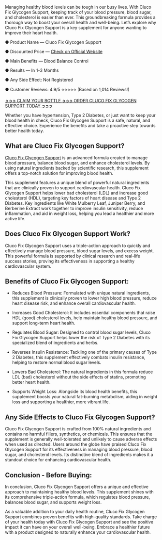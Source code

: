 Managing healthy blood levels can be tough in our busy lives. With Cluco Fix Glycogen Support, keeping track of your blood pressure, blood sugar, and cholesterol is easier than ever. This groundbreaking formula provides a thorough way to boost your overall health and well-being. Let’s explore why Cluco Fix Glycogen Support is a key supplement for anyone wanting to improve their heart health.

● Product Name — Cluco Fix Glycogen Support

● Discounted Price — [Check on Official Website](https://atozsupplement.com/cluco-fix-glycogen-support/)

● Main Benefits — Blood Balance Control

● Results — In 1–3 Months

● Any Side Effect: Not Registered

● Customer Reviews: 4.9/5 ⭐⭐⭐⭐⭐ (Based on 1,014 Reviews!)‍

‍[➲➲➲ CLAIM YOUR BOTTLE ➲➲➲ ORDER CLUCO FIX GLYCOGEN SUPPORT TODAY ➲➲➲](https://atozsupplement.com/cluco-fix-glycogen-support/)

Whether you have hypertension, Type 2 Diabetes, or just want to keep your blood health in check, Cluco Fix Glycogen Support is a safe, natural, and effective choice. Experience the benefits and take a proactive step towards better health today.

## What are Cluco Fix Glycogen Support?

[Cluco Fix Glycogen Support](https://www.facebook.com/clucofixglycogensupport) is an advanced formula created to manage blood pressure, balance blood sugar, and enhance cholesterol levels. By using natural ingredients backed by scientific research, this supplement offers a top-notch solution for improving blood health.

This supplement features a unique blend of powerful natural ingredients that are clinically proven to support cardiovascular health. Cluco Fix Glycogen Support helps lower bad cholesterol (LDL) and increase good cholesterol (HDL), targeting key factors of heart disease and Type 2 Diabetes. Key ingredients like White Mulberry Leaf, Juniper Berry, and Berberine Extract work together to improve insulin sensitivity, reduce inflammation, and aid in weight loss, helping you lead a healthier and more active life.

## Does Cluco Fix Glycogen Support Work?

Cluco Fix Glycogen Support uses a triple-action approach to quickly and effectively manage blood pressure, blood sugar levels, and excess weight. This powerful formula is supported by clinical research and real-life success stories, proving its effectiveness in supporting a healthy cardiovascular system.

## Benefits of Cluco Fix Glycogen Support:

- Reduces Blood Pressure: Formulated with unique natural ingredients, this supplement is clinically proven to lower high blood pressure, reduce heart disease risk, and enhance overall cardiovascular health.

- Increases Good Cholesterol: It includes essential components that raise HDL (good) cholesterol levels, help maintain healthy blood pressure, and support long-term heart health.

- Regulates Blood Sugar: Designed to control blood sugar levels, Cluco Fix Glycogen Support helps lower the risk of Type 2 Diabetes with its specialized blend of ingredients and herbs.

- Reverses Insulin Resistance: Tackling one of the primary causes of Type 2 Diabetes, this supplement effectively combats insulin resistance, helping to restore normal blood sugar levels.

- Lowers Bad Cholesterol: The natural ingredients in this formula reduce LDL (bad) cholesterol without the side effects of statins, promoting better heart health.

- Supports Weight Loss: Alongside its blood health benefits, this supplement boosts your natural fat-burning metabolism, aiding in weight loss and supporting a healthier, more vibrant life.

## Any Side Effects to Cluco Fix Glycogen Support?

Cluco Fix Glycogen Support is crafted from 100% natural ingredients and contains no harmful fillers, synthetics, or chemicals. This ensures that the supplement is generally well-tolerated and unlikely to cause adverse effects when used as directed. Users around the globe have praised Cluco Fix Glycogen Support for its effectiveness in managing blood pressure, blood sugar, and cholesterol levels. Its distinctive blend of ingredients makes it a standout choice for enhancing cardiovascular health.

## Conclusion - Before Buying:

In conclusion, Cluco Fix Glycogen Support offers a unique and effective approach to maintaining healthy blood levels. This supplement shines with its comprehensive triple-action formula, which regulates blood pressure, balances blood sugar, and supports weight loss. 

As a valuable addition to your daily health routine, Cluco Fix Glycogen Support combines proven benefits with high-quality standards. Take charge of your health today with Cluco Fix Glycogen Support and see the positive impact it can have on your overall well-being. Embrace a healthier future with a product designed to naturally enhance your cardiovascular health.

